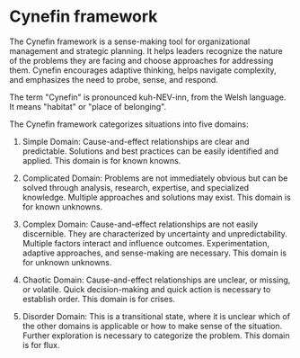 # Cynefin framework

The Cynefin framework is a sense-making tool for organizational management and strategic planning. It helps leaders recognize the nature of the problems they are facing and choose approaches for addressing them. Cynefin encourages adaptive thinking, helps navigate complexity, and emphasizes the need to probe, sense, and respond.

The term "Cynefin" is pronounced kuh-NEV-inn, from the Welsh language. It means "habitat" or "place of belonging".

The Cynefin framework categorizes situations into five domains:

1. Simple Domain: Cause-and-effect relationships are clear and predictable. Solutions and best practices can be easily identified and applied. This domain is for known knowns.

2. Complicated Domain: Problems are not immediately obvious but can be solved through analysis, research, expertise, and specialized knowledge. Multiple approaches and solutions may exist. This domain is for known unknowns.

3. Complex Domain: Cause-and-effect relationships are not easily discernible. They are characterized by uncertainty and unpredictability. Multiple factors interact and influence outcomes. Experimentation, adaptive approaches, and sense-making are necessary. This domain is for unknown unknowns.

4. Chaotic Domain: Cause-and-effect relationships are unclear, or missing, or volatile. Quick decision-making and quick action is necessary to establish order. This domain is for crises.

5. Disorder Domain: This is a transitional state, where it is unclear which of the other domains is applicable or how to make sense of the situation. Further exploration is necessary to categorize the problem. This domain is for flux.

